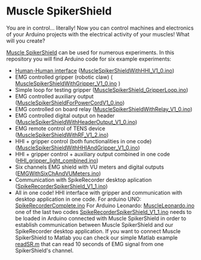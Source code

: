 # Muscle SpikerShield

You are in control... literally! Now you can control machines and electronics of your Arduino projects with the electrical activity of your muscles! What will you create?

[Muscle SpikerShield](https://backyardbrains.com/products/muscleSpikerShield) can be used for numerous experiments. In this repository you will find Arduino code for six example experiments: 
 - [Human-Human interface](https://backyardbrains.com/products/HHI) ([MuscleSpikerShieldWithHHI_V1_0.ino](Arduino%20Code/HHI/MuscleSpikerShieldWithHHI_V1_0.ino))
 - EMG controlled gripper (robotic claw) ( [MuscleSpikerShieldWithGripper_V1_0.ino](Arduino%20Code/Gripper/MuscleSpikerShieldWithGripper_V1_0.ino) )
 - Simple loop for testing gripper ([MuscleSpikerShield_GripperLoop.ino](Arduino%20Code/Gripper/MuscleSpikerShield_GripperLoop.ino))
 - EMG controlled auxiliary output ([MuscleSpikerShieldForPowerCordV1_0.ino](Arduino%20Code/PowerCord/MuscleSpikerShieldForPowerCordV1_0.ino))
 - EMG controlled on board relay ([MuscleSpikerShieldWithRelay_V1_0.ino](Arduino%20Code/OnBoardRelay/MuscleSpikerShieldWithRelay_V1_0.ino))
 - EMG controlled digital output on header ([MuscleSpikerShieldWithHeaderOutput_V1_0.ino](Arduino%20Code/HeaderOutput/MuscleSpikerShieldWithHeaderOutput_V1_0.ino))
 - EMG remote control of TENS device ([MuscleSpikerShieldWithRF_V1_2.ino](Arduino%20Code/RF/MuscleSpikerShieldWithRF_V1_2.ino))
 - HHI + gripper control (both functionalities in one code)([MuscleSpikerShieldWithHHIAndGripper_V1_0.ino](Arduino%20Code/GripperAndHHI/MuscleSpikerShieldWithHHIAndGripper_V1_0.ino))
 - HHI + gripper control + auxiliary output combined in one code ([HHI_gripper_light_combined.ino](Arduino%20Code/PowerCord/HHI_gripper_light_combined.ino))
 - Six channels EMG shield with VU meters and digital outputs ([EMGWithSixChAndVUMeters.ino](Arduino%20Code/SixChannels/EMGWithSixChAndVUMeters.ino))
 - Communication with SpikeRecorder desktop aplication ([SpikeRecorderSpikerShield_V1_1.ino](Arduino%20Code/SpikeRecorder/SpikeRecorderSpikerShield_V1_1.ino))
 - All in one code! HHI interface with gripper and communication with desktop application in one code. 
       For arduino UNO: [SpikeRecorderComplete.ino](Arduino%20Code/Complete/MuscleSpikerShiledComplete.ino)
       For Arduino Leonardo: [MuscleLeonardo.ino](Arduino%20Code/MuscleLeonardo/MuscleLeonardo.ino)
 one of the last two codes [SpikeRecorderSpikerShield_V1_1.ino](Arduino%20Code/SpikeRecorder/SpikeRecorderSpikerShield_V1_1.ino) needs to be loaded in Arduino connected with Muscle SpikerShield in order to establish communication between Muscle SpikerShield and our SpikeRecorder desktop application. If you want to connect Muscle SpikerShield to Matlab you can check our simple Matlab example [readSR.m](Documentation/Matlab/readSR.m) that can read 10 seconds of EMG signal from one SpikerShield's channel. 
 

 
 
 
